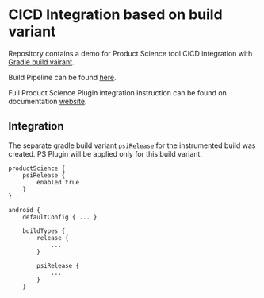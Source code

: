 # CICD Integration based on build variant

Repository contains a demo for Product Science tool CICD integration with [Gradle 
build vairant](https://developer.android.com/studio/build/build-variants).

Build Pipeline can be found [here](../../.github/workflows/cicd-buildvariant.yml).

Full Product Science Plugin integration instruction can be found on documentation [website](https://product-science.github.io/android/gradle/).

## Integration 

The separate gradle build variant `psiRelease` for the instrumented build was created. PS Plugin will be applied only for this build variant.

```title="app/build.gradle"
productScience {
    psiRelease {
        enabled true
    }
}

android {
    defaultConfig { ... }

    buildTypes {
        release {
            ...
        }

        psiRelease {
            ...
        }
    }
```


